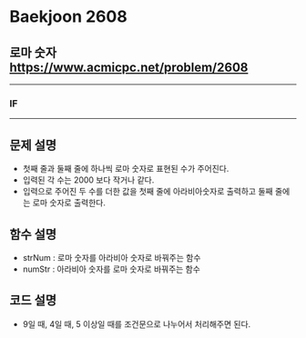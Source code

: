 Baekjoon 2608
=============
로마 숫자  <https://www.acmicpc.net/problem/2608>
---------------
- - -
### IF
- - -
## 문제 설명
- 첫째 줄과 둘째 줄에 하나씩 로마 숫자로 표현된 수가 주어진다. 
- 입력된 각 수는 2000 보다 작거나 같다.
- 입력으로 주어진 두 수를 더한 값을 첫째 줄에 아라비아숫자로 출력하고 둘째 줄에는 로마 숫자로 출력한다.
## 함수 설명
- strNum : 로마 숫자를 아라비아 숫자로 바꿔주는 함수
- numStr : 아라비아 숫자를 로마 숫자로 바꿔주는 함수
## 코드 설명
- 9일 때, 4일 때, 5 이상일 때를 조건문으로 나누어서 처리해주면 된다.
